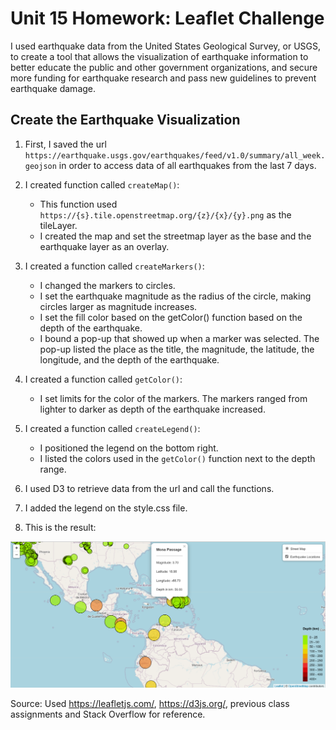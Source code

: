 # Unit 15 Homework: Leaflet Challenge
I used earthquake data from the United States Geological Survey, or USGS, to create a tool that allows the visualization of earthquake information to better educate the public and other government organizations, and secure more funding for earthquake research and pass new guidelines to prevent earthquake damage.

## Create the Earthquake Visualization
1. First, I saved the url `https://earthquake.usgs.gov/earthquakes/feed/v1.0/summary/all_week.geojson` in order to access data of all earthquakes from the last 7 days. 

2. I created function called `createMap()`:
    - This function used `https://{s}.tile.openstreetmap.org/{z}/{x}/{y}.png` as the tileLayer.
    - I created the map and set the streetmap layer as the base and the earthquake layer as an overlay.
3. I created a function called `createMarkers()`:
    - I changed the markers to circles.
    - I set the earthquake magnitude as the radius of the circle, making circles larger as magnitude increases.
    - I set the fill color based on the getColor() function based on the depth of the earthquake.
    - I bound a pop-up that showed up when a marker was selected. The pop-up listed the place as the title, the magnitude, the latitude, the longitude, and the depth of the earthquake.
4. I created a function called `getColor()`:
    - I set limits for the color of the markers. The markers ranged from lighter to darker as depth of the earthquake increased.
5. I created a function called `createLegend()`:
    - I positioned the legend on the bottom right.
    - I listed the colors used in the `getColor()` function next to the depth range.
6. I used D3 to retrieve data from the url and call the functions.
7. I added the legend on the style.css file.
8. This is the result:

![alt text](https://github.com/glongo001/leaflet-challenge/blob/main/Images/leaflet-map.png)

Source: Used https://leafletjs.com/, https://d3js.org/, previous class assignments and Stack Overflow for reference.
